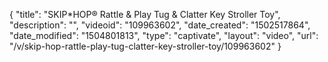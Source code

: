 {
    "title": "SKIP*HOP&reg; Rattle &amp; Play Tug &amp; Clatter Key Stroller Toy",
    "description": "",
    "videoid": "109963602",
    "date_created": "1502517864",
    "date_modified": "1504801813",
    "type": "captivate",
    "layout": "video",
    "url": "\/v\/skip-hop-rattle-play-tug-clatter-key-stroller-toy\/109963602"
}